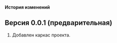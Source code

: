 
**История изменений**  

**Версия 0.0.1 (предварительная)**  
----------------------------------
1) Добавлен каркас проекта.  
